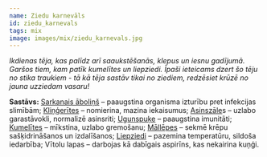 ```yaml
---
name: Ziedu karnevāls
id: ziedu_karnevals
tags: mix
image: images/mix/ziedu_karnevals.jpg
---
```

*Ikdienas tēja, kas palīdz arī saaukstēšanās, klepus un iesnu gadījumā. Garšos tiem, kam patīk kumelītes un liepziedi. Īpaši ieteicams dzert šo tēju no stika traukiem - tā kā tēja sastāv tikai no ziediem, redzēsiet krūzē no jauna uzziedam vasaru!*

**Sastāvs:**
<a href="/mono/#sarkanais_abolins" target="_blank" rel="noopener noreferrer">Sarkanais āboliņš</a> – paaugstina organisma izturību pret infekcijas slimībām;
<a href="/mono/#klingerites" target="_blank" rel="noopener noreferrer">Kliņģerītes</a> – nomierina, mazina iekaisumus;
<a href="/mono/#asinszale" target="_blank" rel="noopener noreferrer">Asinszāle</a>s – uzlabo garastāvokli, normalizē asinsriti;
<a href="/mono/#ugunspuke" target="_blank" rel="noopener noreferrer">Ugunspuķe</a> – paaugstina imunitāti;
<a href="/mono/#kumelites" target="_blank" rel="noopener noreferrer">Kumelītes</a> – mīkstina, uzlabo gremošanu;
<a href="/mono/#mallepes" target="_blank" rel="noopener noreferrer">Māllēpes</a> – sekmē krēpu sašķidrināšanos un izdalīšanos;
<a href="/mono/#liepziedi" target="_blank" rel="noopener noreferrer">Liepziedi</a> – pazemina temperatūru, sildoša iedarbība;
Vītolu lapas – darbojas kā dabīgais aspirīns, kas nekairina kuņģi.